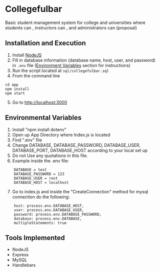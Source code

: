 # Collegefulbar
Basic student management system for college and universities where students can , instructors can , and administrators can (proposal)

## Installation and Execution
1. Install [NodeJS](https://nodejs.org/en/)
2. Fill in database information (database name, host, user, and password) in `.env` file ([Environment Variables](#environmental-variables) section for instructions)
3. Run the script located at `sql/collegefulbar.sql`
4. From the command line 
```
cd app
npm install
npm start
```
5. Go to [http://localhost:3000](http://localhost:3000)

## Environmental Variables
1. Install "npm install dotenv"
2. Open up App Directory where Index.js is located
3. Find ".env" file 
4. Change DATABASE, DATABASE_PASSWORD, DATABASE_USER, DATABASE_PORT, DATABASE_HOST according to your local set up
5. Do not Use any quotations in this file.
6. Example inside the .env file:
```
	DATABASE = test
	DATABASE_PASSWORD = 123
	DATABASE_USER = root
	DATABASE_HOST = localhost
```
7. Go to index.js and inside the "CreateConnection" method for mysql connection do the following:
```
    host: process.env.DATABASE_HOST, 
    user: process.env.DATABASE_USER,
    password: process.env.DATABASE_PASSWORD,
    database: process.env.DATABASE,
    multipleStatements: true   
```
## Tools Implemented
* NodeJS
* Express
* MySQL
* Handlebars
